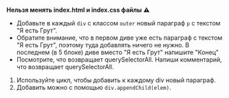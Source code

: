 **Нельзя менять index.html и index.css файлы** :warning: 

- Добавьте в каждый ```div``` c классом ```outer``` новый параграф ```p``` с текстом "Я есть Грут".
- Обратите внимание, что в первом диве уже есть параграф с текстом "Я есть Грут", поэтому туда добавлять ничего не нужно. В последнем (в 5 блоке) диве вместо "Я есть Грут" напишите "Конец"
- Посмотрите, что возвращает querySelectorAll. Напиши комментарий, что возвращает querySelectorAll.

1) Используйте цикл, чтобы добавить к каждому div новый параграф. 
2) Добавить можно с помощью ```div.appendChild(elem)```.
